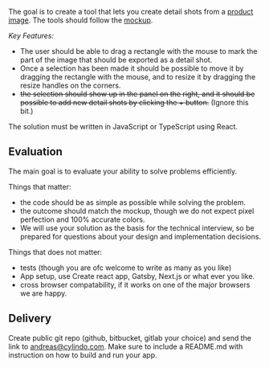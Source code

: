 The goal is to create a tool that lets you create detail shots from a [product image](./image.png).
The tools should follow the [mockup](./mockup.png).

_Key Features:_

- The user should be able to drag a rectangle with the mouse to mark the part of the image that should be exported as a detail shot.
- Once a selection has been made it should be possible to move it by dragging the rectangle with the mouse, and to resize it by dragging the resize handles on the corners.
- ~~the selection should show up in the panel on the right, and it should be possible to add new detail shots by clicking the + button.~~ (Ignore this bit.)

The solution must be written in JavaScript or TypeScript using React.

## Evaluation

The main goal is to evaluate your ability to solve problems efficiently.

Things that matter:

- the code should be as simple as possible while solving the problem.
- the outcome should match the mockup, though we do not expect pixel perfection and 100% accurate colors.
- We will use your solution as the basis for the technical interview, so be prepared for questions about your design and implementation decisions.

Things that does not matter:

- tests (though you are ofc welcome to write as many as you like)
- App setup, use Create react app, Gatsby, Next.js or what ever you like.
- cross browser compatability, if it works on one of the major browsers we are happy.

## Delivery

Create public git repo (github, bitbucket, gitlab your choice) and send the link to andreas@cylindo.com. Make sure to include a README.md with instruction on how to build and run your app.
